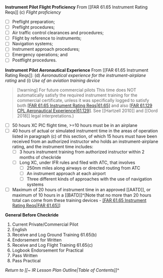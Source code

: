 **Instrument Pilot Flight Proficiency**
From [[FAR 61.65 Instrument Rating Reqs]] (c) *Flight proficiency*
- [ ] Preflight preparation;
- [ ] Preflight procedures;
- [ ] Air traffic control clearances and procedures;
- [ ] Flight by reference to instruments;
- [ ] Navigation systems;
- [ ] Instrument approach procedures;
- [ ] Emergency operations; and
- [ ] Postflight procedures.

**Instrument Pilot Aeronautical Experience**
From [[FAR 61.65 Instrument Rating Reqs]]: (d) *Aeronautical experience for the instrument-airplane rating* and (i) *Use of an aviation training device*

>[!warning] For future commercial pilots
>This time does NOT automatically satisfy the required instrument training for the commercial certificate, unless it was specifically logged to satisfy both [[FAR 61.65 Instrument Rating Reqs|61.65]](e) and also [[FAR 61.129 CPL Aeronautical Experience|61.129]](a). See [[Hartzell 2010]] and [[Oord 2018]] legal interpretations.)</span>

- [ ] 50 hours XC PIC flight time, >=10 hours must be in an airplane
- [ ] 40 hours of actual or simulated instrument time in the areas of operation listed in paragraph (c) of this section, of which 15 hours must have been received from an authorized instructor who holds an instrument-airplane rating, and the instrument time includes:
	- [ ] 3 hours instrument training from authorized instructor within 2 months of checkride
	- [ ] Long XC, under IFR rules and filed with ATC, that involves
		- [ ] 250nm miles along airways or directed routing from ATC
		- [ ] An instrument approach at each airport
		- [ ] Three different kinds of approaches with the use of navigation systems
- [ ] Maximum of 20 hours of instrument time in an approved [[AATD]], or maximum of 10 hours in a [[BATD]]^[Note that no more than 20 hours total can come from these training devices - [[FAR 61.65 Instrument Rating Reqs|FAR 61.65]](j)]

**General Before Checkride**
1. Current Private/Commercial Pilot
2. English
3. Receive and Log Ground Training 61.65(b)
4. Endorsement for Written
5. Receive and Log Flight Training 61.65(c)
6. Logbook Endorsement for Practical
7. Pass Written
8. Pass Practical

*Return to [[~ IR Lesson Plan Outline|Table of Contents]]^*